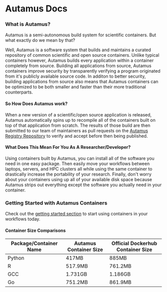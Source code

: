 # Autamus Docs
### What is Autamus?
Autamus is a semi-autonomous build system for scientific containers. But what exactly do we mean by that? 

Well, Autamus is a software system that builds and maintains a curated repository of common scientific and open source containers. Unlike typical containers however, Autamus builds every application within a container completely from source. Building all applications from source, Autamus containers improve security by transparently verifying a program originated from it's publicly available source code. In additon to better security, building applications from source also means that Autamus containers can be optimized to be both smaller and faster than their more traditional counterparts.

#### So How Does Autamus work?

When a new version of a scientific/open source application is released, Autamus automatically spins up to recompile all of the containers built on top of that application from scratch. The results of those build are then submitted to our team of maintainers as pull requests on the [Autamus Registry Repository](https://github.com/autamus/registry/pulls) to verify and accept before then being published.

#### What Does This Mean For You As A Researcher/Developer?

Using containers built by Autamus, you can install all of the software you need in one easy package. Then easily move your workflows between laptops, servers, and HPC clusters all while using the same container to drastically increase the portability of your research. Finally, don't worry about your containers using up all of your available disk space because Autamus strips out everything except the software you actually need in your container.

### Getting Started with Autamus Containers
Check out the [getting started section](./getting-started/index.md) to start using containers in your workflows today.


#### Container Size Comparisons
| **Package/Container Name** | **Autamus Container Size** | **Official Dockerhub Container Size** |
|----------------------------|----------------------------|---------------------------------------|
| Python                     | 417MB                      | 885MB                                 |
| R                          | 517.9MB                    | 761.2MB                               |
| GCC                        | 1.731GB                    | 1.186GB                               |
| Go                         | 751.2MB                    | 861.9MB                               |
